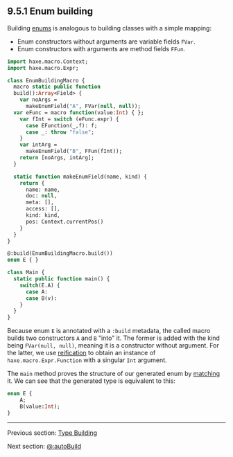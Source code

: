 ## 9.5.1 Enum building

Building [enums](types-enum-instance.md) is analogous to building classes with a simple mapping:

* Enum constructors without arguments are variable fields `FVar`.
* Enum constructors with arguments are method fields `FFun`.




```haxe
import haxe.macro.Context;
import haxe.macro.Expr;

class EnumBuildingMacro {
  macro static public function
  build():Array<Field> {
    var noArgs =
      makeEnumField("A", FVar(null, null));
  var eFunc = macro function(value:Int) { };
    var fInt = switch (eFunc.expr) {
      case EFunction(_,f): f;
      case _: throw "false";
    }
    var intArg =
      makeEnumField("B", FFun(fInt));
    return [noArgs, intArg];
  }

  static function makeEnumField(name, kind) {
    return {
      name: name,
      doc: null,
      meta: [],
      access: [],
      kind: kind,
      pos: Context.currentPos()
    }
  }
}
```
```haxe
@:build(EnumBuildingMacro.build())
enum E { }

class Main {
  static public function main() {
    switch(E.A) {
      case A:
      case B(v):
    }
  }
}
```

Because enum `E` is annotated with a `:build` metadata, the called macro builds two constructors `A` and `B` "into" it. The former is added with the kind being `FVar(null, null)`, meaning it is a constructor without argument. For the latter, we use [reification](macro-reification-expression.md) to obtain an instance of `haxe.macro.Expr.Function` with a singular `Int` argument.

The `main` method proves the structure of our generated enum by [matching](lf-pattern-matching.md) it. We can see that the generated type is equivalent to this:

```haxe
enum E {
	A;
	B(value:Int);
}
```

---

Previous section: [Type Building](macro-type-building.md)

Next section: [@:autoBuild](macro-auto-build.md)